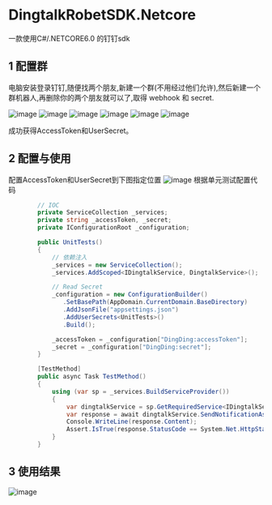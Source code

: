 # DingtalkRobetSDK.Netcore
一款使用C#/.NETCORE6.0 的钉钉sdk

## 1 配置群
电脑安装登录钉钉,随便找两个朋友,新建一个群(不用经过他们允许),然后新建一个
群机器人,再删除你的两个朋友就可以了,取得 webhook 和 secret.
 
![image](https://github.com/memoryfraction/DingtalkSDK.Netcore/blob/main/resources/images/1.png?raw=true)
![image](https://github.com/memoryfraction/DingtalkSDK.Netcore/blob/main/resources/images/2.png?raw=true)
![image](https://github.com/memoryfraction/DingtalkSDK.Netcore/blob/main/resources/images/3.png?raw=true)
![image](https://github.com/memoryfraction/DingtalkSDK.Netcore/blob/main/resources/images/4.png?raw=true)
![image](https://github.com/memoryfraction/DingtalkSDK.Netcore/blob/main/resources/images/5.png?raw=true)
![image](https://github.com/memoryfraction/DingtalkSDK.Netcore/blob/main/resources/images/6.png?raw=true)



成功获得AccessToken和UserSecret。

## 2 配置与使用
配置AccessToken和UserSecret到下图指定位置
![image](https://github.com/memoryfraction/DingtalkSDK.Netcore/blob/main/resources/images/7.png?raw=true)
根据单元测试配置代码

``` c#
        // IOC
        private ServiceCollection _services;
        private string _accessToken, _secret;
        private IConfigurationRoot _configuration;

        public UnitTests()
        {
            // 依赖注入
            _services = new ServiceCollection();
            _services.AddScoped<IDingtalkService, DingtalkService>();

            // Read Secret
            _configuration = new ConfigurationBuilder()
               .SetBasePath(AppDomain.CurrentDomain.BaseDirectory)
               .AddJsonFile("appsettings.json")
               .AddUserSecrets<UnitTests>()
               .Build();

            _accessToken = _configuration["DingDing:accessToken"];
            _secret = _configuration["DingDing:secret"];
        }

        [TestMethod]
        public async Task TestMethod()
        {
            using (var sp = _services.BuildServiceProvider())
            {
                var dingtalkService = sp.GetRequiredService<IDingtalkService>();
                var response = await dingtalkService.SendNotificationAsync("test123",_accessToken,_secret);
                Console.WriteLine(response.Content);
                Assert.IsTrue(response.StatusCode == System.Net.HttpStatusCode.OK);
            }
        }
```


## 3 使用结果
![image](https://github.com/memoryfraction/DingtalkSDK.Netcore/blob/main/resources/images/8.png?raw=true)


